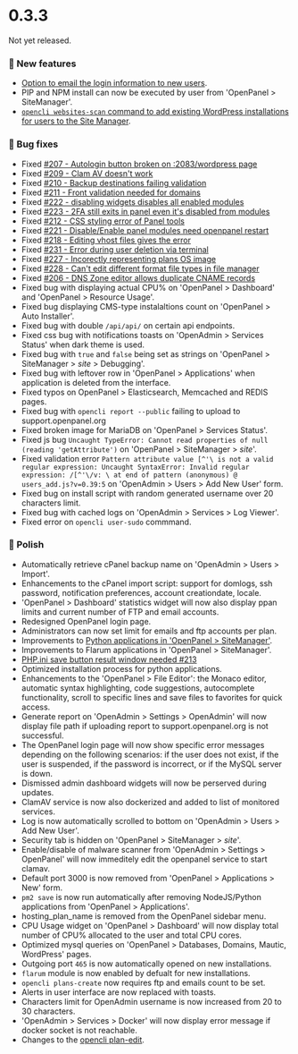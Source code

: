 # 0.3.3

Not yet released.

### 🚀 New features
- [Option to email the login information to new users](https://i.postimg.cc/kq7r4WB9/2024-10-17-13-56.png).
- PIP and NPM install can now be executed by user from 'OpenPanel > SiteManager'.
- [`opencli websites-scan` command to add existing WordPress installations for users to the Site Manager](https://dev.openpanel.com/cli/websites.html#Add-websites-for-user).

### 🐛 Bug fixes
- Fixed [#207 - Autologin button broken on :2083/wordpress page ](https://github.com/stefanpejcic/OpenPanel/issues/207)
- Fixed [#209 - Clam AV doesn't work](https://github.com/stefanpejcic/OpenPanel/issues/209)
- Fixed [#210 - Backup destinations failing validation](https://github.com/stefanpejcic/OpenPanel/issues/210)
- Fixed [#211 - Front validation needed for domains](https://github.com/stefanpejcic/OpenPanel/issues/211)
- Fixed [#222 - disabling widgets disables all enabled modules](https://github.com/stefanpejcic/OpenPanel/issues/222)
- Fixed [#223 - 2FA still exits in panel even it's disabled from modules](https://github.com/stefanpejcic/OpenPanel/issues/223)
- Fixed [#212 - CSS styling error of Panel tools](https://github.com/stefanpejcic/OpenPanel/issues/212)
- Fixed [#221 - Disable/Enable panel modules need openpanel restart](https://github.com/stefanpejcic/OpenPanel/issues/221)
- Fixed [#218 - Editing vhost files gives the error](https://github.com/stefanpejcic/OpenPanel/issues/218)
- Fixed [#231 - Error during user deletion via terminal](https://github.com/stefanpejcic/OpenPanel/issues/231)
- Fixed [#227 - Incorectly representing plans OS image](https://github.com/stefanpejcic/OpenPanel/issues/227)
- Fixed [#228 - Can't edit different format file types in file manager](https://github.com/stefanpejcic/OpenPanel/issues/228)
- Fixed [#206 - DNS Zone editor allows duplicate CNAME records](https://github.com/stefanpejcic/OpenPanel/issues/206)
- Fixed bug with displaying actual CPU% on 'OpenPanel > Dashboard' and 'OpenPanel > Resource Usage'.
- Fixed bug displaying CMS-type instalaltions count on 'OpenPanel > Auto Installer'.
- Fixed bug with double `/api/api/` on certain api endpoints.
- Fixed css bug with notifications toasts on 'OpenAdmin > Services Status' when dark theme is used.
- Fixed bug with `true` and `false` being set as strings on 'OpenPanel > SiteManager > *site* > Debugging'.
- Fixed bug with leftover row in 'OpenPanel > Applications' when application is deleted from the interface.
- Fixed typos on OpenPanel > Elasticsearch, Memcached and REDIS pages.
- Fixed bug with `opencli report --public` failing to upload to support.openpanel.org
- Fixed broken image for MariaDB on 'OpenPanel > Services Status'.
- Fixed js bug `Uncaught TypeError: Cannot read properties of null (reading 'getAttribute')` on 'OpenPanel > SiteManager > *site*'.
- Fixed validation error `Pattern attribute value [^'\ is not a valid regular expression: Uncaught SyntaxError: Invalid regular expression: /[^'\/v: \ at end of pattern
(anonymous) @ users_add.js?v=0.39:5` on 'OpenAdmin > Users > Add New User' form.
- Fixed bug on install script with random generated username over 20 characters limit.
- Fixed bug with cached logs on  'OpenAdmin > Services > Log Viewer'.
- Fixed error on `opencli user-sudo` commmand.

### 💅 Polish
- Automatically retrieve cPanel backup name on 'OpenAdmin > Users > Import'.
- Enhancements to the cPanel import script: support for domlogs, ssh password,  notification preferences, account creationdate, locale.
- 'OpenPanel > Dashboard' statistics widget will now also display ppan limits and current number of FTP and email accounts.
- Redesigned OpenPanel login page.
- Administrators can now set limit for emails and ftp accounts per plan.
- Improvements to [Python applications in 'OpenPanel > SiteManager'](https://i.postimg.cc/NQXLSddB/2024-10-18-17-22.png).
- Improvements to Flarum applications in 'OpenPanel > SiteManager'.
- [PHP.ini save button result window needed #213](https://github.com/stefanpejcic/OpenPanel/issues/213)
- Optimized installation process for python applications.
- Enhancements to the 'OpenPanel > File Editor': the Monaco editor, automatic syntax highlighting, code suggestions, autocomplete functionality, scroll to specific lines and save files to favorites for quick access.
- Generate report on 'OpenAdmin > Settings > OpenAdmin' will now display file path if uploading report to support.openpanel.org is not successful.
- The OpenPanel login page will now show specific error messages depending on the following scenarios: if the user does not exist, if the user is suspended, if the password is incorrect, or if the MySQL server is down.
- Dismissed admin dashboard widgets will now be perserved during updates.
- ClamAV service is now also dockerized and added to list of monitored services.
- Log is now automatically scrolled to bottom on 'OpenAdmin > Users > Add New User'.
- Security tab is hidden on 'OpenPanel > SiteManager > *site*'.
- Enable/disable of malware scanner from 'OpenAdmin > Settings > OpenPanel' will now immeditely edit the openpanel service to start clamav.
- Default port 3000 is now removed from 'OpenPanel > Applications > New' form.
- `pm2 save` is now run automatically after removing NodeJS/Python applications from 'OpenPanel > Applications'.
- hosting_plan_name is removed from the OpenPanel sidebar menu.
- CPU Usage widget on 'OpenPanel > Dashboard' will now display total number of CPU% allocated to the user and total CPU cores.
- Optimized mysql queries on 'OpenPanel > Databases, Domains, Mautic, WordPress' pages.
- Outgoing port `465` is now automatically opened on new installations.
- `flarum` module is now enabled by defualt for new installations.
- `opencli plans-create` now requires ftp and emails count to be set.
- Alerts in user interface are now replaced with toasts.
- Characters limit for OpenAdmin username is now increased from 20 to 30 characters.
- 'OpenAdmin > Services > Docker' will now display error message if docker socket is not reachable.
- Changes to the [opencli plan-edit](https://dev.openpanel.com/cli/plans.html#Edit-Plan).
